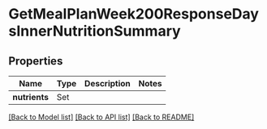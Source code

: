 # GetMealPlanWeek200ResponseDaysInnerNutritionSummary

## Properties
Name | Type | Description | Notes
------------ | ------------- | ------------- | -------------
**nutrients** | Set<GetMealPlanWeek200ResponseDaysInnerNutritionSummaryNutrientsInner> |  | 

[[Back to Model list]](../README.md#documentation-for-models) [[Back to API list]](../README.md#documentation-for-api-endpoints) [[Back to README]](../README.md)


